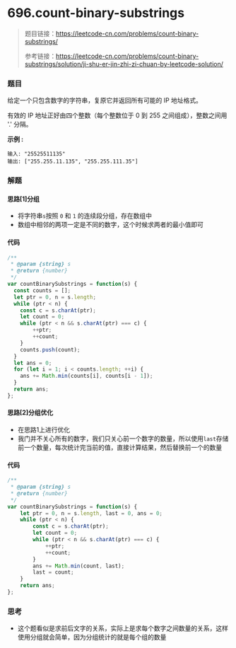 # 696.count-binary-substrings

> 题目链接：https://leetcode-cn.com/problems/count-binary-substrings/
>
> 参考链接：https://leetcode-cn.com/problems/count-binary-substrings/solution/ji-shu-er-jin-zhi-zi-chuan-by-leetcode-solution/

### 题目

给定一个只包含数字的字符串，复原它并返回所有可能的 IP 地址格式。

有效的 IP 地址正好由四个整数（每个整数位于 0 到 255 之间组成），整数之间用 '.' 分隔。

**示例 :**

```
输入: "25525511135"
输出: ["255.255.11.135", "255.255.111.35"]
```



### 解题

#### 思路[1]分组

* 将字符串`s`按照 `0` 和 `1` 的连续段分组，存在数组中
* 数组中相邻的两项一定是不同的数字，这个时候求两者的最小值即可

#### 代码

```javascript
/**
 * @param {string} s
 * @return {number}
 */
var countBinarySubstrings = function(s) {
  const counts = [];
  let ptr = 0, n = s.length;
  while (ptr < n) {
    const c = s.charAt(ptr);
    let count = 0;
    while (ptr < n && s.charAt(ptr) === c) {
        ++ptr;
        ++count;
    }
    counts.push(count);
  }
  let ans = 0;
  for (let i = 1; i < counts.length; ++i) {
    ans += Math.min(counts[i], counts[i - 1]);
  }
  return ans;
};
```

#### 思路[2]分组优化

* 在思路1上进行优化
* 我门并不关心所有的数字，我们只关心前一个数字的数量，所以使用`last`存储前一个数量，每次统计完当前的值，直接计算结果，然后替换前一个的数量

#### 代码

```javascript
/**
 * @param {string} s
 * @return {number}
 */
var countBinarySubstrings = function(s) {
    let ptr = 0, n = s.length, last = 0, ans = 0;
    while (ptr < n) {
        const c = s.charAt(ptr);
        let count = 0;
        while (ptr < n && s.charAt(ptr) === c) {
            ++ptr;
            ++count;
        }
        ans += Math.min(count, last);
        last = count;
    }
    return ans;
};
```



### 思考

* 这个题看似是求前后文字的关系，实际上是求每个数字之间数量的关系，这样使用分组就会简单，因为分组统计的就是每个组的数量